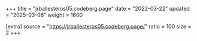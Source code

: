 +++
title = "jrballesteros05.codeberg.page"
date = "2022-03-22"
updated = "2025-03-08"
weight = 1600

[extra]
source = "https://jrballesteros05.codeberg.page/"
ratio = 100
size = 2
+++
